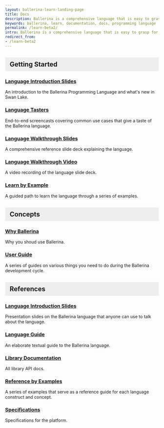 ```yaml
---
layout: ballerina-learn-landing-page
title: Docs
description: Ballerina is a comprehensive language that is easy to grasp for anyone with prior programming experience. Start learning with the material below.
keywords: ballerina, learn, documentation, docs, programming language
permalink: /learn-beta2/
intro: Ballerina is a comprehensive language that is easy to grasp for anyone with prior programming experience. Start learning with the material below.
redirect_from:
- /learn-beta2
---
```

## Getting Started

### [Language Introduction Slides](/learn/language-concepts/Ballerina_Swan_Lake_Presentation_Deck_V1.0.pdf)

An introduction to the Ballerina Programming Language and what's new in Swan Lake.

### [Language Tasters](https://www.youtube.com/watch?v=My_uqtHvXV8&t=10s)

End-to-end screencasts covering common use cases that give a taste of the Ballerina language.

### [Language Walkthrough Slides](http://localhost:4000/learn/language-concepts/Ballerina_Language_Presentation-2021-03-08.pdf)

A comprehensive reference slide deck explaining the language.

### [Language Walkthrough Video](https://www.youtube.com/watch?v=My_uqtHvXV8&t=10s) 

A video recording of the language slide deck.

### [Learn by Example](/learn/by-example/introduction/)

A guided path to learn the language through a series of examples.

## Concepts

### [Why Ballerina](/learn/why-ballerina/)

Why you shoud use Ballerina.

### [User Guide](/learn/user-guide/)

A series of guides on various things you need to do during the Ballerina development cycle.

## References

### [Language Introduction Slides](http://localhost:4000/learn/language-concepts/Ballerina_Language_Presentation-2021-03-08.pdf)

Presentation slides on the Ballerina language that anyone can use to talk about the language.

### [Language Guide](/learn/language-concepts/)

An elaborate textual guide to the Ballerina language. 

### [Library Documentation](/learn/api-docs/)

All library API docs.

### [Reference by Examples](/learn/by-example/)

A series of examples that serve as a reference guide for each language construct and concept.

### [Specifications](/spec/)

Specifications for the platform.


<style>
.cBallerina-io-Gray-row.cLandingPageintro{

padding-bottom:0;
}

.cBallerina-io-Home-Middle-col{
padding-left:15px !important;
}

#getting-started, #concepts, #references{

    background-color:#eeeeee;
    display: block;
    padding: 10px 15px;
    border-bottom: none;
}

</style>
